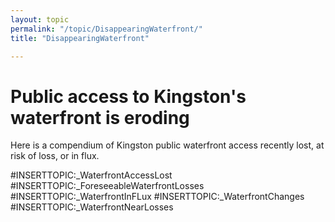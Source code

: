 ```yaml
---
layout: topic
permalink: "/topic/DisappearingWaterfront/"
title: "DisappearingWaterfront"

---
```


<h1>Public access to Kingston's waterfront is eroding</h1>

Here is a compendium of Kingston public waterfront access recently lost, at risk of loss, or in flux.

#INSERTTOPIC:_WaterfrontAccessLost
#INSERTTOPIC:_ForeseeableWaterfrontLosses
#INSERTTOPIC:_WaterfrontInFLux
#INSERTTOPIC:_WaterfrontChanges
#INSERTTOPIC:_WaterfrontNearLosses


<style type="text/css">.reduced {height:100px;} h2{background:#eee;padding:0.25em 0 0.25em 0.5em;clear:both; margin-bottom:0}.topicinsert,.insertedit {background-color: #fff;clear:both;} .halfbox img {border-bottom:0;}</style>


<script type="text/javascript">
jQuery(function($) {
     $("div.container > div.topicinsert").each(
        function(d){$(this).children(".halfbox").vjustify(); }
      );
 });
jQuery.fn.vjustify=function() {
    var maxHeight=0;
    this.each(function(){
        if (this.offsetHeight>maxHeight) {maxHeight=this.offsetHeight;}
    });
    this.each(function(){
        $(this).height(maxHeight + "px");
        if (this.offsetHeight>maxHeight) {
            $(this).height((maxHeight-(this.offsetHeight-maxHeight))+"px");
        }
    });
};
</script>

